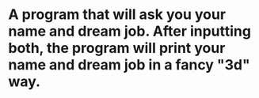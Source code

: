 # A program that will ask you your name and dream job. After inputting both, the program will print your name and dream job in a fancy "3d" way.

